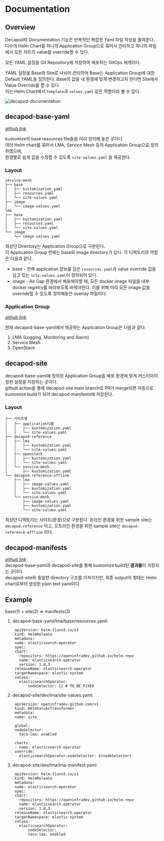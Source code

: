 # Documentation
## Overview
Decapod의 Documentation 기능은 반복적인 복잡한 Yaml 파일 작성을 줄여준다.  
다수의 Helm Chart를 하나의 Application Group으로 묶어서 관리하고 하나의 파일에서 모든 차트의 value를 override할 수 있다.  

모든 YAML 설정을 Git Repository에 저장하여 배포하는 GitOps 체계이다.  

YAML 설정을 Base와 Site로 나뉘어 관리하며 Base는 Application Group에 대한 Default YAML을 정의한다. 
Base의 값을 내 환경에 맞게 변경하고자 한다면 Site에서 Value Override를 할 수 있다.  
이는 Helm Chart에서 `Template`과 `values.yaml` 같은 역할이라 볼 수 있다.

![decapod-documentation](../assets/decapod-documentation.svg)

## decapod-base-yaml 
_[github link](https://github.com/openinfradev/decapod-base-yaml)_  

kustomize의 base resources file들을 미리 정의해 놓은 곳이다.  
여러 Helm chart를 묶어서 LMA, Service Mesh 등의 Application Group으로 정의하였으며,  
환경별로 쉽게 값을 수정할 수 있도록 `site-values.yaml` 을 제공한다.

### Layout
    service-mesh
    ├── base
    │   ├── kustomization.yaml
    │   ├── resources.yaml
    │   └── site-values.yaml
    ├── image
    │   └── image-values.yaml
    lma
    ├── base
    │   ├── kustomization.yaml
    │   ├── resources.yaml
    │   └── site-values.yaml
    └── image
        └── image-values.yaml

최상단 Directory는 Application Group으로 구분된다.  
각 Application Group 안에는 base와 image directory가 있다.
각 디렉토리의 역할은 다음과 같다.  

  * base - 전체 application 정보를 담은 `resources.yaml`과 value override 값을 담고 있는 `site-values.yaml`이 정의되어 있다.
  * image  - Air Gap 환경에서 배포해야할 때, 모든 docker image 파일을 내부 docker registry를 바라보도록 바꿔야한다. 이를 위해 미리 모든 image 값을 override할 수 있도록 정의해놓은 overlay 파일이다.


### Application Group
_[github link](https://github.com/openinfradev/decapod-site)_  

현재 decapod-base-yaml에서 제공하는 Application Group은 다음과 같다.  

1. LMA (Logging, Monitoring and Alarm)
2. Service Mesh
3. OpenStack
## decapod-site
decapod-base-yaml에 정의된 Application Group을 배포 환경에 맞게 커스터마이징한 설정을 저장하는 곳이다.  
github action을 통해 decapod-site main branch로 PR이 merge되면 자동으로 kustomize build가 되어 decapod-manifests에 저장된다.  
### Layout
    ├── 사이트명
    │   ├── application이름
    │   │   ├── kustomization.yaml
    │   │   └── site-values.yaml
    ├── decapod-reference
    │   ├── lma
    │   │   ├── kustomization.yaml
    │   │   └── site-values.yaml
    │   ├── openstack
    │   │   ├── kustomization.yaml
    │   │   └── site-values.yaml
    │   └── service-mesh
    │       ├── kustomization.yaml
    └── decapod-reference-offline
        ├── lma
        │   ├── image-values.yaml
        │   ├── kustomization.yaml
        │   └── site-values.yaml
        └── service-mesh
            ├── image-values.yaml
            ├── kustomization.yaml
            └── site-values.yaml

최상단 디렉토리는 사이트(환경)으로 구분된다. 온라인 환경을 위한 sample site는 `decapod-reference` 이고,
오프라인 환경을 위한 sample site는 `decapod-reference-offline` 이다.

## decapod-manifests
_[github link](https://github.com/openinfradev/decapod-manifests)_  
decapod-base-yaml과 decapod-site를 통해 kustomize build된 **결과물**이 저장되는 곳이다.  
decapod-site와 동일한 directory 구조를 가져가지만, 최종 output의 형태는 Helm chart로부터 생성된 plain text yaml이다.  
## Example
base(1) + site(2) => manifests(3)

1. decapod-base-yaml/lma/base/resources.yaml:

        apiVersion: helm.fluxcd.io/v1
        kind: HelmRelease
        metadata:
        name: elasticsearch-operator
        spec:
        chart:
          repository: https://openinfradev.github.io/helm-repo
          name: elasticsearch-operator
          version: 1.0.3
        releaseName: elasticsearch-operator
        targetNamespace: elastic-system
        values:
          elasticsearchOperator:
              nodeSelector: {} # TO_BE_FIXED

2. decapod-site/dev/lma/site-values.yaml:

        apiVersion: openinfradev.github.com/v1
        kind: HelmValuesTransformer
        metadata:
        name: site

        global:
        nodeSelector:
          taco-lma: enabled

        charts:
        - name: elasticsearch-operator
        override:
          elasticsearchOperator.nodeSelector: $(nodeSelector)


3. decapod-site/dev/lma/lma-manifest.yaml:

        apiVersion: helm.fluxcd.io/v1
        kind: HelmRelease
        metadata:
        name: elasticsearch-operator
        spec:
        chart:
          repository: https://openinfradev.github.io/helm-repo
          name: elasticsearch-operator
          version: 1.0.3
        releaseName: elasticsearch-operator
        targetNamespace: elastic-system
        values:
          elasticsearchOperator:
              nodeSelector:
              taco-lma: enabled
